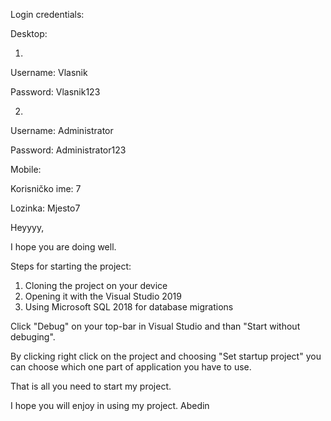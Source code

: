 Login credentials:

Desktop:

1. 

Username: Vlasnik

Password: Vlasnik123

2.

Username: Administrator

Password: Administrator123


Mobile:

Korisničko ime: 7

Lozinka: Mjesto7

Heyyyy,

I hope you are doing well.

Steps for starting the project:

1. Cloning the project on your device
2. Opening it with the Visual Studio 2019
3. Using Microsoft SQL 2018 for database migrations

Click "Debug" on your top-bar in Visual Studio and than "Start without debuging".

By clicking right click on the project and choosing "Set startup project" you can choose which one part of application you have to use.

That is all you need to start my project.

I hope you will enjoy in using my project.
Abedin
